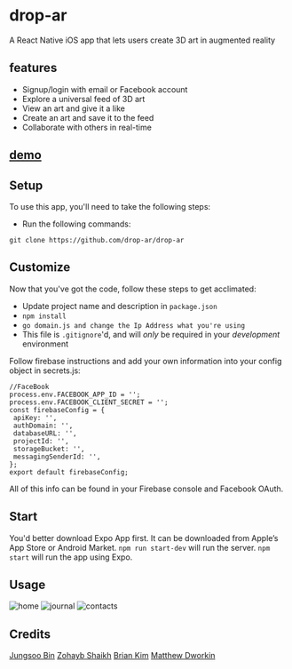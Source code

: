 # drop-ar

A React Native iOS app that lets users create 3D art in augmented reality

## features

- Signup/login with email or Facebook account
- Explore a universal feed of 3D art
- View an art and give it a like
- Create an art and save it to the feed
- Collaborate with others in real-time

## [demo](https://www.youtube.com/watch?v=AEFKYCpou0k)

## Setup

To use this app, you'll need to take the following steps:

* Run the following commands:

```
git clone https://github.com/drop-ar/drop-ar
```

## Customize

Now that you've got the code, follow these steps to get acclimated:

* Update project name and description in `package.json`
* `npm install`
* `go domain.js and change the Ip Address what you're using`
* This file is `.gitignore`'d, and will *only* be required in your *development* environment

Follow firebase instructions and add your own information into your config object in secrets.js: 

```
//FaceBook
process.env.FACEBOOK_APP_ID = '';
process.env.FACEBOOK_CLIENT_SECRET = '';
const firebaseConfig = {
 apiKey: '',
 authDomain: '',
 databaseURL: '',
 projectId: '',
 storageBucket: '',
 messagingSenderId: '',
};
export default firebaseConfig;
```

All of this info can be found in your Firebase console and Facebook OAuth.

## Start
You'd better download Expo App first. It can be downloaded from Apple’s App Store or Android Market.
`npm run start-dev` will run the server.
`npm start` will run the app using Expo.

## Usage

![home](https://github.com/jungsooBin/drop-ar-jungsooBin/blob/master/screenshots/Screen%20Shot%202018-12-26%20at%205.51.51%20PM.png "Home")
![journal](https://github.com/jungsooBin/drop-ar-jungsooBin/blob/master/screenshots/Screen%20Shot%202018-12-26%20at%205.52.15%20PM.png "Feed")
![contacts](https://github.com/jungsooBin/drop-ar-jungsooBin/blob/master/screenshots/Screen%20Shot%202018-12-26%20at%205.52.39%20PM.png "Load Scene")

## Credits

[Jungsoo Bin](https://www.linkedin.com/in/jungsoo-bin-1a2b9b136/)
[Zohayb Shaikh](https://www.linkedin.com/in/zohaybshaikh/)
[Brian Kim](https://www.linkedin.com/in/brianjckim/)
[Matthew Dworkin](https://www.linkedin.com/in/matthew-dworkin-phd/)